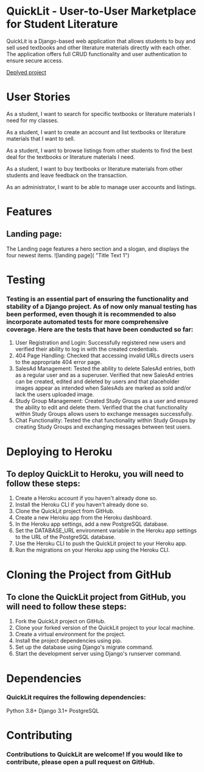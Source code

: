 # QuickLit - User-to-User Marketplace for Student Literature
QuickLit is a Django-based web application that allows students to buy and sell used textbooks and other literature materials directly with each other. The application offers full CRUD functionality and user authentication to ensure secure access.

[Deplyed project](https://quicklit-pp4.herokuapp.com/)

# User Stories
As a student, I want to search for specific textbooks or literature materials I need for my classes.

As a student, I want to create an account and list textbooks or literature materials that I want to sell.

As a student, I want to browse listings from other students to find the best deal for the textbooks or literature materials I need.

As a student, I want to buy textbooks or literature materials from other students and leave feedback on the transaction.

As an administrator, I want to be able to manage user accounts and listings.

# Features
## Landing page:
The Landing page features a hero section and a slogan, and displays the four newest items.
![landing page]( "Title Text 1")

# Testing
### Testing is an essential part of ensuring the functionality and stability of a Django project. As of now only manual testing has been performed, even though it is recommended to also incorporate automated tests for more comprehensive coverage. Here are the tests that have been conducted so far:

1. User Registration and Login: Successfully registered new users and verified their ability to log in with the created credentials.
2. 404 Page Handling: Checked that accessing invalid URLs directs users to the appropriate 404 error page.
3. SalesAd Management: Tested the ability to delete SalesAd entries, both as a regular user and as a superuser. Verified that new SalesAd entries can be  created, edited and deleted by users and that placeholder images appear as intended when SalesAds are marked as sold and/or lack the users uploaded image.
4. Study Group Management: Created Study Groups as a user and ensured the ability to edit and delete them. Verified that the chat functionality within Study Groups allows users to exchange messages successfully.
5. Chat Functionality: Tested the chat functionality within Study Groups by creating Study Groups and exchanging messages between test users.

# Deploying to Heroku
## To deploy QuickLit to Heroku, you will need to follow these steps:

1. Create a Heroku account if you haven't already done so.
2. Install the Heroku CLI if you haven't already done so.
3. Clone the QuickLit project from GitHub.
4. Create a new Heroku app from the Heroku dashboard.
5. In the Heroku app settings, add a new PostgreSQL database.
6. Set the DATABASE_URL environment variable in the Heroku app settings to the URL of the PostgreSQL database.
7. Use the Heroku CLI to push the QuickLit project to your Heroku app.
8. Run the migrations on your Heroku app using the Heroku CLI.

# Cloning the Project from GitHub
## To clone the QuickLit project from GitHub, you will need to follow these steps:

1. Fork the QuickLit project on GitHub.
2. Clone your forked version of the QuickLit project to your local machine.
3. Create a virtual environment for the project.
4. Install the project dependencies using pip.
5. Set up the database using Django's migrate command.
6. Start the development server using Django's runserver command.

# Dependencies
### QuickLit requires the following dependencies:

Python 3.8+
Django 3.1+
PostgreSQL

# Contributing
### Contributions to QuickLit are welcome! If you would like to contribute, please open a pull request on GitHub.
